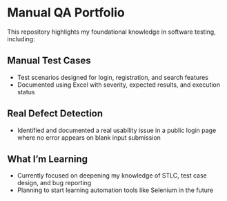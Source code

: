 # Manual QA Portfolio
This repository highlights my foundational knowledge in software testing, including:

##  Manual Test Cases
- Test scenarios designed for login, registration, and search features
- Documented using Excel with severity, expected results, and execution status

##  Real Defect Detection
- Identified and documented a real usability issue in a public login page where no error appears on blank input submission

##  What I’m Learning
- Currently focused on deepening my knowledge of STLC, test case design, and bug reporting
- Planning to start learning automation tools like Selenium in the future
